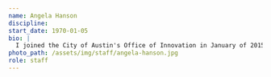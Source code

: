 ```yaml
---
name: Angela Hanson
discipline: 
start_date: 1970-01-05
bio: |
  I joined the City of Austin's Office of Innovation in January of 2015 and to serve as an innovation catalyst by configuring people, teams, tools, and methods to generate innovative paths through the complex systems inherent in the domain of public administration.
photo_path: /assets/img/staff/angela-hanson.jpg
role: staff
---
```

